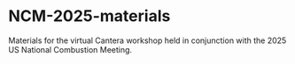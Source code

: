 # NCM-2025-materials

Materials for the virtual Cantera workshop held in conjunction with the 2025 US National Combustion Meeting.

